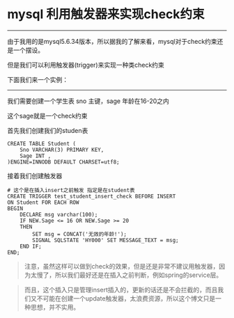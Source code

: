 # mysql 利用触发器来实现check约束

------

由于我用的是mysql5.6.34版本，所以据我的了解来看，mysql对于check约束还是一个摆设。

但是我们可以利用触发器(trigger)来实现一种类check约束

下面我们来一个实例：

------

我们需要创建一个学生表 sno 主键，sage 年龄在16-20之内

这个sage就是一个check约束

首先我们创建我们的studen表

```
CREATE TABLE Student (
	Sno VARCHAR(3) PRIMARY KEY,
	Sage INT ,
)ENGINE=INNODB DEFAULT CHARSET=utf8;
```



接着我们创建触发器

```
# 这个是在插入insert之前触发 指定是在student表
CREATE TRIGGER test_student_insert_check BEFORE INSERT
ON Student FOR EACH ROW
BEGIN
	DECLARE msg varchar(100);
	IF NEW.Sage <= 16 OR NEW.Sage >= 20 
	THEN
		SET msg = CONCAT('无效的年龄!');
		SIGNAL SQLSTATE 'HY000' SET MESSAGE_TEXT = msg;
	END IF;
END;
```

> 注意，虽然这样可以做到check的效果，但是还是非常不建议用触发器，因为太慢了，所以我们最好还是在插入之前判断，例如spring的service层。

> 而且，这个插入只是管理insert插入的，更新的话还是不会拦截的，而且我们又不可能在创建一个update触发器，太浪费资源，所以这个博文只是一种思想，并不实用。